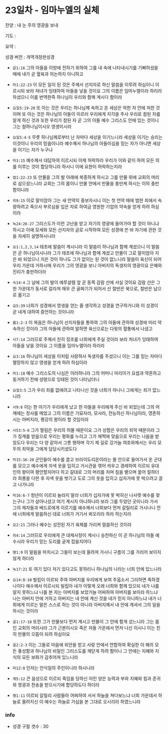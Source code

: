 # 23일차 - 임마누엘의 실체

찬양 : 내 눈 주의 영광을 보내

기도 : 

요약 : 

성경 버전 : 개역개정판성경

- `갈1:16` 그의 아들을 이방에 전하기 위하여 그를 내 속에 나타내시기를 기뻐하셨을 때에 내가 곧 혈육과 의논하지 아니하고

- `마1:22-23` 이 모든 일이 된 것은 주께서 선지자로 하신 말씀을 이루려 하심이니 이르시되 보라 처녀가 잉태하여 아들을 낳을 것이요 그의 이름은 임마누엘이라 하리라 하셨으니 이를 번역한즉 하나님이 우리와 함께 계시다 함이라

- `요일5:19-20` 또 아는 것은 우리는 하나님께 속하고 온 세상은 악한 자 안에 처한 것이며 또 아는 것은 하나님의 아들이 이르러 우리에게 지각을 주사 우리로 참된 자를 알게 하신 것과 또한 우리가 참된 자 곧 그의 아들 예수 그리스도 안에 있는 것이니 그는 참하나님이시오 영생이시라

- `요일5:4-5` 무릇 하나님께로부터 난 자마다 세상을 이기느니라 세상을 이기는 승리는 이것이니 우리의 믿음이니라 예수께서 하나님의 아들이심을 믿는 자가 아니면 세상을 이기는 자가 누구냐

- `마3:15` 예수께서 대답하여 이르시되 이제 허락하라 우리가 이와 같이 하여 모든 의를 이루는 것이 합당하니라 하시니 이에 요한이 허락하는지라

- `엡1:22-23` 또 만물을 그의 발 아래에 복종하게 하시고 그를 만물 위에 교회의 머리로 삼으셨느니라 교회는 그의 몸이니 만물 안에서 만물을 충만케 하시는 이의 충만함이니라

- `히9:15` 이로 말미암아 그는 새 언약의 중보자시니 이는 첫 언약 때에 범한 죄에서 속량하려고 죽으사 부르심을 입은 자로 하여금 영원한 기업의 약속을 얻게 하려 하심이라

- `눅24:26-27` 그리스도가 이런 고난을 받고 자기의 영광에 들어가야 할 것이 아니냐 하시고 이에 모세와 모든 선지자의 글로 시작하여 모든 성경에 쓴 바 자기에 관한 것을 자세히 설명하시니라

- `요1:1,2,3,14` 태초에 말씀이 계시니라 이 말씀이 하나님과 함께 계셨으니 이 말씀은 곧 하나님이시니라 그가 태초에 하나님과 함께 계셨고 만물이 그로 말미암아 지은 바 되었으니 지은 것이 하나도 그가 없이는 된 것이 없느니라 말씀이 육신이 되어 우리 가운데 거하시매 우리가 그의 영광을 보니 아버지의 독생자의 영광이요 은혜와 진리가 충만하더라

- `슥14:4` 그 날에 그의 발이 예루살렘 앞 곧 동쪽 감람 산에 서실 것이요 감람 산은 그 한 가운데가 동서로 갈라져 매우 큰 골짜기가 되어서 산 절반은 북으로, 절반은 남으로 옮기고

- `요5:39` 너희가 성경에서 영생을 얻는 줄 생각하고 성경을 연구하거니와 이 성경이 곧 내게 대하여 증언하는 것이니라

- `롬1:2-3` 이 복음은 하나님이 선지자들을 통하여 그의 아들에 관하여 성경에 미리 약속하신 것이라 그의 아들에 관하여 말하면 육신으로는 다윗의 혈통에서 나셨고

- `사7:14` 그러므로 주께서 친히 징조를 너희에게 주실 것이라 보라 처녀가 잉태하여 아들을 낳을 것이요 그 이름을 임마누엘이라 하리라

- `요3:16` 하나님이 세상을 이처럼 사랑하사 독생자를 주셨으니 이는 그를 믿는 자마다 멸망하지 않고 영생을 얻게 하려 하심이라

- `마1:18` 예수 그리스도의 나심은 이러하니라 그의 어머니 마리아가 요셉과 약혼하고 동거하기 전에 성령으로 잉태된 것이 나타났더니

- `요일3:5` 그가 우리 죄를 없애려고 나타나신 것을 너희가 아나니 그에게는 죄가 없느니라

- `사9:6` 이는 한 아기가 우리에게 났고 한 아들을 우리에게 주신 바 되었는데 그의 어깨에는 정사를 메었고 그의 이름은 기묘자라, 모사라, 전능하신 하나님이라, 영존하시는 아버지라, 평강의 왕이라 할 것임이라

- `사53:5-6` 그가 찔림은 우리의 허물 때문이요 그가 상함은 우리의 죄악 때문이라 그가 징계를 받음으로 우리는 평화를 누리고 그가 채찍에 맞음으로 우리는 나음을 받았도다 우리는 다 양 같아서 그릇 행하며 각기 제 길로 갔거늘 여호와께서는 우리 모두의 죄악을 그에게 담당시키셨도다

- `막15:16-20` 군인들이 예수를 끌고 브라이도리온이라는 뜰 안으로 들어가서 온 군대를 모으고 예수에게 자색 옷을 입히고 가시관을 엮어 씌우고 경례하여 이르되 유대인의 왕이여 평안할지어다 하고 갈대로 그의 머리를 치며 침을 뱉으며 꿇어 절하더라  희롱을 다한 후 자색 옷을 벗기고 도로 그의 옷을 입히고 십자가에 못 박으려고 끌고 나가니라

- `막16:6-7` 청년이 이르되 놀라지 말라 너희가 십자가에 못 박히신 나사렛 예수를 찾는구나 그가 살아나셨고 여기 계시지 아니하니라 보라 그를 두었던 곳이니라 가서 그의 제자들과 베드로에게 이르기를 예수께서 너희보다 먼저 갈릴리로 가시나니 전에 너희에게 말씀하신 대로 너희가 거기서 뵈오리라 하라 하는지라

- `요2:21` 그러나 예수는 성전된 자기 육체를 가리켜 말씀하신 것이라

- `히4:14` 그러므로 우리에게 큰 대제사장이 계시니 승천하신 이 곧 하나님의 아들 예수시라 우리가 믿는 도리를 굳게 잡을지어다

- `행1:9` 이 말씀을 마치시고 그들이 보는데 올려져 가시니 구름이 그를 가리어 보이지 않게 하더라

- `눅17:21` 또 여기 있다 저기 있다고도 못하리니 하나님의 나라는 너희 안에 있느니라

- `요14:8-10` 빌립이 이르되 주여 아버지를 우리에게 보여 주옵소서 그리하면 족하겠나이다 예수께서 이르시되 빌립아 내가 이렇게 오래 너희와 함께 있으되 네가 나를 알지 못하느냐 나를 본 자는 아버지를 보았거늘 어찌하여 아버지를 보이라 하느냐 나는 아버지 안에 거하고 아버지는 내 안에 계신 것을 네가 믿지 아니하느냐 내가 너희에게 이르는 말은 스스로 하는 것이 아니라 아버지께서 내 안에 계셔서 그의 일을 하시는 것이라

- `골1:17-18` 또한 그가 만물보다 먼저 계시고 만물이 그 안에 함게 섰느니라  그는 몸인 교회의 머리시라 그가 근본이시오 죽은 자들 가운에서 먼저 나신 이시니 이는 친히 만물의 으뜸이 되려 하심이요 

- `골2:2-3` 이는 그들로 마음에 위안을 받고 사랑 안에서 연합하여 확실한 이 해의  모든 풍성함과 하나님의 비밀인 그리스도를 깨닫게 하려 함이니  그 안에는 지혜와 지식의 모든 보화가 감추어져 있느니라

- `마12:8` 인자는 안식일의 주인이니라 하시니라

- `계5:12` 큰 음성으로 이르되 죽임을 당하신 어린 양은 능력과 부와 지혜와 힘과 존귀와 영광과 찬송을 받으시기에 합당하도다 하더라

- `행1:11` 이르되 갈릴리 사람들아 어찌하여 서서 하늘을 쳐다보느냐 너희 가운데서 하늘로 올려지신 이 예수는 하늘로 가심을 본 그대로 오시리라 하였느니라

### info

- 성경 구절 갯수 : 30